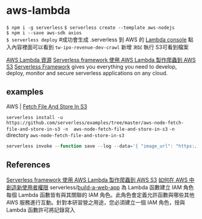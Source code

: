# aws-lambda

`$ npm i -g serverless`
`$ serverless create --template aws-nodejs`  
`$ npm i --save aws-sdk axios`  
`$ serverless deploy`  #成功會生成 .serverless
到 AWS 的 [Lambda console](https://console.aws.amazon.com/lambda) 點入內容裡面可以看到 `tw-ipo-revenue-dev-crawl` 新增 `測試` 執行 S3可看到檔案  

[AWS Lambda 資源](https://aws.amazon.com/tw/lambda/resources/?aws-lambda-resources-blog.sort-by=item.additionalFields.createdDate&aws-lambda-resources-blog.sort-order=desc#Workshops_.26_Tutorials)
[Serverless framework 使用 AWS Lambda 製作爬蟲到 AWS S3](https://zh.data-driven.blog/2019/10/12/serverless-framework-使用-aws-lambda-製作爬蟲到-aws-s3/)
[Serverless Framework](https://serverless.com/) gives you everything you need to develop, deploy, monitor and secure serverless applications on any cloud.

## examples

AWS | [Fetch File And Store In S3](https://serverless.com/examples/aws-node-fetch-file-and-store-in-s3/)

`serverless install -u https://github.com/serverless/examples/tree/master/aws-node-fetch-file-and-store-in-s3 -n  aws-node-fetch-file-and-store-in-s3`
`-n` directory `aws-node-fetch-file-and-store-in-s3`

```js
serverless invoke --function save --log --data='{ "image_url": "https://www.google.com/images/branding/googlelogo/2x/googlelogo_color_272x92dp.png", "key": "googlelogo.png"}'
```

## References

[Serverless framework 使用 AWS Lambda 製作爬蟲到 AWS S3](https://zh.data-driven.blog/2019/10/12/serverless-framework-%E4%BD%BF%E7%94%A8-aws-lambda-%E8%A3%BD%E4%BD%9C%E7%88%AC%E8%9F%B2%E5%88%B0-aws-s3/)
[如何在 AWS 中創造新使用者權限](https://zh.data-driven.blog/2019/10/07/如何在-aws-中創造新-user-權限/)
serverless/[build-a-web-app](https://aws.amazon.com/tw/serverless/build-a-web-app/)
為 Lambda 函數建立 IAM 角色  
每個 Lambda 函數皆有與其關聯的 IAM 角色。此角色會定義允許函數與哪些其他 AWS 服務進行互動。針對本研習營之用途，您必須建立一個 IAM 角色，授與 Lambda 函數許可將記錄寫入
